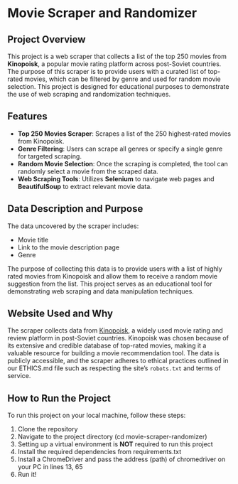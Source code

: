 # Movie Scraper and Randomizer

## Project Overview

This project is a web scraper that collects a list of the top 250 movies from **Kinopoisk**, a popular movie rating platform across post-Soviet countries. The purpose of this scraper is to provide users with a curated list of top-rated movies, which can be filtered by genre and used for random movie selection. This project is designed for educational purposes to demonstrate the use of web scraping and randomization techniques.

## Features

- **Top 250 Movies Scraper**: Scrapes a list of the 250 highest-rated movies from Kinopoisk.
- **Genre Filtering**: Users can scrape all genres or specify a single genre for targeted scraping.
- **Random Movie Selection**: Once the scraping is completed, the tool can randomly select a movie from the scraped data.
- **Web Scraping Tools**: Utilizes **Selenium** to navigate web pages and **BeautifulSoup** to extract relevant movie data.

## Data Description and Purpose

The data uncovered by the scraper includes:
- Movie title
- Link to the movie description page
- Genre

The purpose of collecting this data is to provide users with a list of highly rated movies from Kinopoisk and allow them to receive a random movie suggestion from the list. This project serves as an educational tool for demonstrating web scraping and data manipulation techniques.

## Website Used and Why

The scraper collects data from [Kinopoisk](https://www.kinopoisk.ru), a widely used movie rating and review platform in post-Soviet countries. Kinopoisk was chosen because of its extensive and credible database of top-rated movies, making it a valuable resource for building a movie recommendation tool. The data is publicly accessible, and the scraper adheres to ethical practices outlined in our ETHICS.md file such as respecting the site’s `robots.txt` and terms of service.

## How to Run the Project

To run this project on your local machine, follow these steps:

1. Clone the repository
2. Navigate to the project directory (cd movie-scraper-randomizer)
3. Setting up a virtual environment is **NOT** required to run this project
4. Install the required dependencies from requirements.txt
5. Install a ChromeDriver and pass the address (path) of chromedriver on your PC in lines 13, 65
6. Run it!
